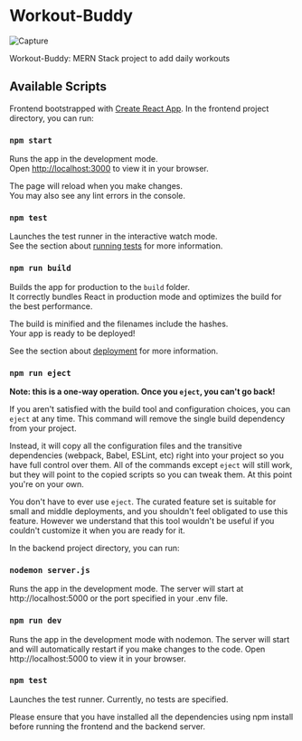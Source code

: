 # Workout-Buddy


![Capture](https://github.com/Nipuni-De-Silva/Workout-Buddy/assets/80912329/837efe8e-b269-4766-a90e-5bd0a0fb0ccd)

Workout-Buddy:  MERN Stack project to add daily workouts

## Available Scripts

Frontend bootstrapped with [Create React App](https://github.com/facebook/create-react-app).
In the frontend project directory, you can run:

### `npm start`

Runs the app in the development mode.\
Open [http://localhost:3000](http://localhost:3000) to view it in your browser.

The page will reload when you make changes.\
You may also see any lint errors in the console.

### `npm test`

Launches the test runner in the interactive watch mode.\
See the section about [running tests](https://facebook.github.io/create-react-app/docs/running-tests) for more information.

### `npm run build`

Builds the app for production to the `build` folder.\
It correctly bundles React in production mode and optimizes the build for the best performance.

The build is minified and the filenames include the hashes.\
Your app is ready to be deployed!

See the section about [deployment](https://facebook.github.io/create-react-app/docs/deployment) for more information.

### `npm run eject`

**Note: this is a one-way operation. Once you `eject`, you can't go back!**

If you aren't satisfied with the build tool and configuration choices, you can `eject` at any time. This command will remove the single build dependency from your project.

Instead, it will copy all the configuration files and the transitive dependencies (webpack, Babel, ESLint, etc) right into your project so you have full control over them. All of the commands except `eject` will still work, but they will point to the copied scripts so you can tweak them. At this point you're on your own.

You don't have to ever use `eject`. The curated feature set is suitable for small and middle deployments, and you shouldn't feel obligated to use this feature. However we understand that this tool wouldn't be useful if you couldn't customize it when you are ready for it.


 In the backend project directory, you can run:

### `nodemon server.js`

Runs the app in the development mode. The server will start at http://localhost:5000 or the port specified in your .env file.

### `npm run dev`

Runs the app in the development mode with nodemon. The server will start and will automatically restart if you make changes to the code. Open http://localhost:5000 to view it in your browser.

### `npm test`

Launches the test runner. Currently, no tests are specified.



Please ensure that you have installed all the dependencies using npm install before running the frontend and the backend server.

